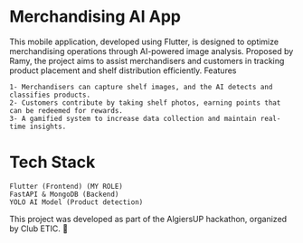 # Merchandising AI App

This mobile application, developed using Flutter, is designed to optimize merchandising operations through AI-powered image analysis. Proposed by Ramy, the project aims to assist merchandisers and customers in tracking product placement and shelf distribution efficiently.
Features

    1- Merchandisers can capture shelf images, and the AI detects and classifies products.
    2- Customers contribute by taking shelf photos, earning points that can be redeemed for rewards.
    3- A gamified system to increase data collection and maintain real-time insights.

# Tech Stack

    Flutter (Frontend) (MY ROLE) 
    FastAPI & MongoDB (Backend)
    YOLO AI Model (Product detection)

This project was developed as part of the AlgiersUP hackathon, organized by Club ETIC. 🚀
